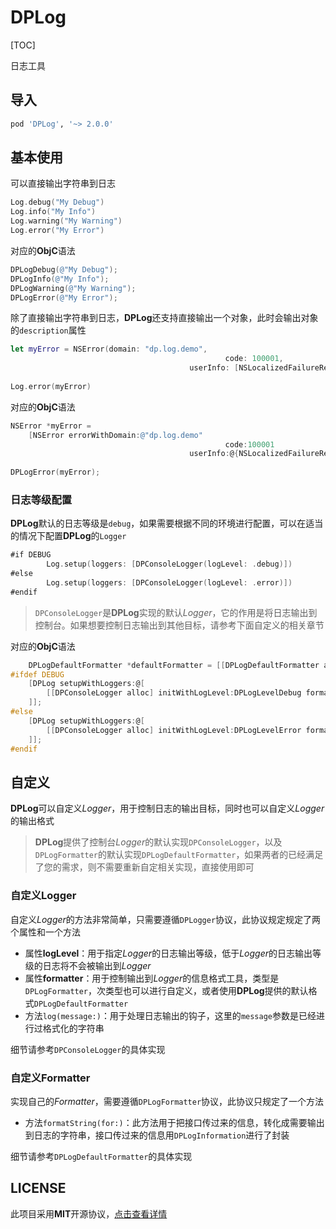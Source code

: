 # DPLog
[TOC]

日志工具

## 导入

```ruby
pod 'DPLog', '~> 2.0.0'
```



## 基本使用

可以直接输出字符串到日志

```swift
Log.debug("My Debug")
Log.info("My Info")
Log.warning("My Warning")
Log.error("My Error")
```

对应的**ObjC**语法

```objective-c
DPLogDebug(@"My Debug");
DPLogInfo(@"My Info");
DPLogWarning(@"My Warning");
DPLogError(@"My Error");
```

除了直接输出字符串到日志，**DPLog**还支持直接输出一个对象，此时会输出对象的`description`属性

```swift
let myError = NSError(domain: "dp.log.demo",
												code: 100001,
										userInfo: [NSLocalizedFailureReasonErrorKey: "Error Demo",
 																			NSLocalizedDescriptionKey: "Just a Demo"])
Log.error(myError)
```

对应的**ObjC**语法

```objective-c
NSError *myError = 
  	[NSError errorWithDomain:@"dp.log.demo"
												code:100001
										userInfo:@{NSLocalizedFailureReasonErrorKey: @"Error Demo",
																			NSLocalizedDescriptionKey: @"Just a Demo"}];
DPLogError(myError);
```



### 日志等级配置

**DPLog**默认的日志等级是`debug`，如果需要根据不同的环境进行配置，可以在适当的情况下配置**DPLog**的`Logger`

```swift
#if DEBUG
		Log.setup(loggers: [DPConsoleLogger(logLevel: .debug)])
#else
		Log.setup(loggers: [DPConsoleLogger(logLevel: .error)])
#endif
```

> `DPConsoleLogger`是**DPLog**实现的默认*Logger*，它的作用是将日志输出到控制台。如果想要控制日志输出到其他目标，请参考下面自定义的相关章节

对应的**ObjC**语法

```objective-c
    DPLogDefaultFormatter *defaultFormatter = [[DPLogDefaultFormatter alloc] initWithDateFormat:@"yyyy-MM-dd HH:mm:ss.SSS"];
#ifdef DEBUG
    [DPLog setupWithLoggers:@[
        [[DPConsoleLogger alloc] initWithLogLevel:DPLogLevelDebug formatter:defaultFormatter],
    ]];
#else
    [DPLog setupWithLoggers:@[
        [[DPConsoleLogger alloc] initWithLogLevel:DPLogLevelError formatter:defaultFormatter],
    ]];
#endif
```



## 自定义

**DPLog**可以自定义*Logger*，用于控制日志的输出目标，同时也可以自定义*Logger*的输出格式

> **DPLog**提供了控制台*Logger*的默认实现`DPConsoleLogger`，以及`DPLogFormatter`的默认实现`DPLogDefaultFormatter`，如果两者的已经满足了您的需求，则不需要重新自定相关实现，直接使用即可



### 自定义Logger

自定义*Logger*的方法非常简单，只需要遵循`DPLogger`协议，此协议规定规定了两个属性和一个方法

- 属性**logLevel**：用于指定*Logger*的日志输出等级，低于*Logger*的日志输出等级的日志将不会被输出到*Logger*
- 属性**formatter**：用于控制输出到*Logger*的信息格式工具，类型是`DPLogFormatter`，次类型也可以进行自定义，或者使用**DPLog**提供的默认格式`DPLogDefaultFormatter`
- 方法`log(message:)`：用于处理日志输出的钩子，这里的`message`参数是已经进行过格式化的字符串

细节请参考`DPConsoleLogger`的具体实现



### 自定义Formatter

实现自己的*Formatter*，需要遵循`DPLogFormatter`协议，此协议只规定了一个方法

- 方法`formatString(for:)`：此方法用于把接口传过来的信息，转化成需要输出到日志的字符串，接口传过来的信息用`DPLogInformation`进行了封装

细节请参考`DPLogDefaultFormatter`的具体实现



## LICENSE

此项目采用**MIT**开源协议，[点击查看详情](LICENSE)

